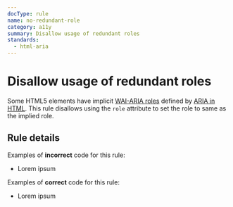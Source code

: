 ```yaml
---
docType: rule
name: no-redundant-role
category: a11y
summary: Disallow usage of redundant roles
standards:
  - html-aria
---
```


# Disallow usage of redundant roles

Some HTML5 elements have implicit [WAI-ARIA roles][wai-aria-roles] defined by [ARIA in HTML][html-aria].
This rule disallows using the `role` attribute to set the role to same as the implied role.

[html-aria]: https://www.w3.org/TR/html-aria/#docconformance
[wai-aria-roles]: https://www.w3.org/TR/wai-aria-1.1/#role_definitions

## Rule details

Examples of **incorrect** code for this rule:

<validate name="incorrect" rules="no-redundant-role">
  <main role="main">
    <ul>
      <li role="listitem">Lorem ipsum</li>
    </ul>
  </main>
</validate>

Examples of **correct** code for this rule:

<validate name="correct" rules="no-redundant-role">
  <ul>
    <li role="presentation">Lorem ipsum</li>
  </ul>
</validate>
